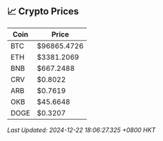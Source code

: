 ## 📈 Crypto Prices

| Coin | Price |
| ---- | ----- |
| BTC | $96865.4726 |
| ETH | $3381.2069 |
| BNB | $667.2488 |
| CRV | $0.8022 |
| ARB | $0.7619 |
| OKB | $45.6648 |
| DOGE | $0.3207 |

_Last Updated: 2024-12-22 18:06:27.325 +0800 HKT_